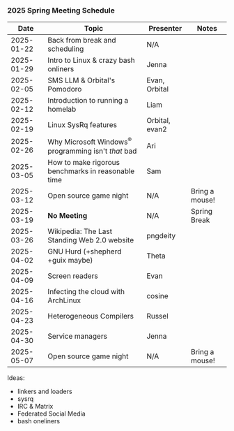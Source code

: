 ### 2025 Spring Meeting Schedule

| Date | Topic | Presenter | Notes |
| --- | --- | --- | --- |
| 2025-01-22 | Back from break and scheduling | N/A | |
| 2025-01-29 | Intro to Linux & crazy bash onliners | Jenna | |
| 2025-02-05 | SMS LLM & Orbital's Pomodoro | Evan, Orbital | |
| 2025-02-12 | Introduction to running a homelab | Liam | |
| 2025-02-19 | Linux SysRq features | Orbital, evan2 | |
| 2025-02-26 | Why Microsoft Windows<sup>®</sup> programming isn't *that* bad | Ari | |
| 2025-03-05 | How to make rigorous benchmarks in reasonable time | Sam | |
| 2025-03-12 | Open source game night | N/A | Bring a mouse! |
| 2025-03-19 | **No Meeting** | N/A | Spring Break |
| 2025-03-26 | Wikipedia: The Last Standing Web 2.0 website | pngdeity | |
| 2025-04-02 | GNU Hurd (+shepherd +guix maybe) | Theta | |
| 2025-04-09 | Screen readers | Evan | |
| 2025-04-16 | Infecting the cloud with ArchLinux | cosine | |
| 2025-04-23 | Heterogeneous Compilers | Russel | |
| 2025-04-30 | Service managers | Jenna | |
| 2025-05-07 | Open source game night | N/A | Bring a mouse! |

Ideas:

- linkers and loaders
- sysrq
- IRC & Matrix
- Federated Social Media
- bash oneliners
